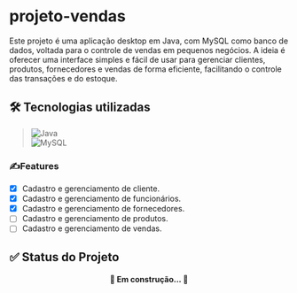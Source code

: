 # projeto-vendas</br>
Este projeto é uma aplicação desktop em Java, com MySQL como banco de dados, voltada para o controle de vendas em pequenos negócios. A ideia é oferecer uma interface simples e fácil de usar para gerenciar clientes, produtos, fornecedores e vendas de forma eficiente, facilitando o controle das transações e do estoque.</br>

## 🛠 Tecnologias utilizadas
>![Java](https://img.shields.io/badge/java-%23ED8B00.svg?style=for-the-badge&logo=openjdk&logoColor=white)</br>
>![MySQL](https://img.shields.io/badge/MySQL-00000F?style=for-the-badge&logo=mysql&logoColor=white)</br>


### ✍️Features

- [x] Cadastro e gerenciamento de cliente.
- [x] Cadastro e gerenciamento de funcionários.
- [x] Cadastro e gerenciamento de fornecedores.
- [ ] Cadastro e gerenciamento de produtos.
- [ ] Cadastro e gerenciamento de vendas.</br>

## ✅ Status do Projeto

<h4 align="center"> 
	🚧  Em construção...  🚧
</h4>

